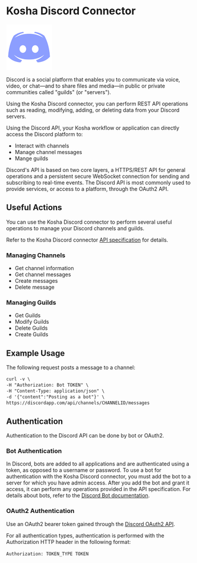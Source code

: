 # Kosha Discord Connector

![Discord](images/Discord.png)

Discord is a social platform that enables you to communicate via voice, video, or chat—and to share files and media—in public or private communities called "guilds" (or "servers").

Using the Kosha Discord connector, you can perform REST API operations such as reading, modifying, adding, or deleting data from your Discord servers. 

Using the Discord API, your Kosha workflow or application can directly access the Discord platform to:

* Interact with channels
* Manage channel messages
* Mange guilds

Discord's API is based on two core layers, a HTTPS/REST API for general operations and a persistent secure WebSocket connection for sending and subscribing to real-time events. The Discord API is most commonly used to provide services, or access to a platform, through the OAuth2 API. 

## Useful Actions 

You can use the Kosha Discord connector to perform several useful operations to manage your Discord channels and guilds. 

Refer to the Kosha Discord connector [API specification](openapi.json) for details.

### Managing Channels

- Get channel information
- Get channel messages
- Create messages
- Delete message

### Managing Guilds

- Get Guilds
- Modify Guilds
- Delete Guilds
- Create Guilds

## Example Usage

The following request posts a message to a channel:

```
curl -v \
-H "Authorization: Bot TOKEN" \
-H "Content-Type: application/json" \
-d '{"content":"Posting as a bot"}' \
https://discordapp.com/api/channels/CHANNELID/messages
```

## Authentication

Authentication to the Discord API can be done by bot or OAuth2.

### Bot Authentication

In Discord, bots are added to all applications and are authenticated using a token, as opposed to a username or password. To use a bot for authentication with the Kosha Discord connector, you must add the bot to a server for which you have admin access. After you add the bot and grant it access, it can perform any operations provided in the API specification. For details about bots, refer to the [Discord Bot documentation](https://discord.com/developers/docs/topics/oauth2#bot-users).

### OAuth2 Authentication

Use an OAuth2 bearer token gained through the [Discord OAuth2 API](https://discord.com/developers/docs/topics/oauth2#oauth2).

For all authentication types, authentication is performed with the Authorization HTTP header in the following format:

`Authorization: TOKEN_TYPE TOKEN`
